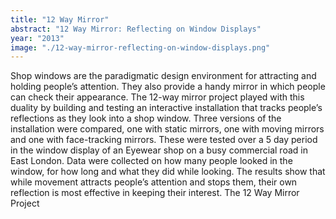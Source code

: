 ```yaml
---
title: "12 Way Mirror"
abstract: "12 Way Mirror: Reflecting on Window Displays"
year: "2013"
image: "./12-way-mirror-reflecting-on-window-displays.png"
---
```

Shop windows are the paradigmatic design environment for attracting and holding people’s attention. They also provide a handy mirror in which people can check their appearance. The 12-way mirror project played with this duality by building and testing an interactive installation that tracks people’s reflections as they look into a shop window. Three versions of the installation were compared, one with static mirrors, one with moving mirrors and one with face-tracking mirrors. These were tested over a 5 day period in the window display of an Eyewear shop on a busy commercial road in East London. Data were collected on how many people looked in the window, for how long and what they did while looking. The results show that while movement attracts people’s attention and stops them, their own reflection is most effective in keeping their interest.
The 12 Way Mirror Project